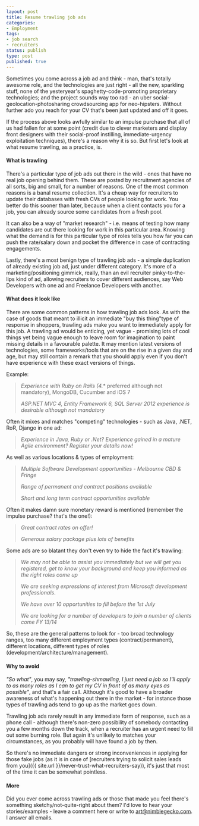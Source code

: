 ```yaml
---
layout: post
title: Resume trawling job ads
categories:
- Employment
tags:
- job search
- recruiters
status: publish
type: post
published: true
---
```

Sometimes you come across a job ad and think - man, that's totally awesome
role, and the technologies are just right - all the new, sparkling stuff, none
of the yesteryear's spaghetty-code-promoting proprietary technologies; and the
project sounds way too rad - an uber social-geolocation-photosharing
crowdsourcing app for neo-hipsters. Without further ado you reach for your CV
that's been just updated and off it goes.

If the process above looks awfully similar to an impulse purchase that all of
us had fallen for at some point (credit due to clever marketers and display
front designers with their social-proof instilling, immediate-urgency
exploitation techniques), there's a reason why it is so. But first let's look
at what resume trawling, as a practice, is.

#### What is trawling

There's a particular type of job ads out there in the
wild - ones that have no real job opening behind them. These are posted by
recruitment agencies of all sorts, big and small, for a number of reasons. One
of the most common reasons is a banal resume collection. It's a cheap way for
recruiters to update their databases with fresh CVs of people looking for work.
You better do this sooner than later, because when a client contacts you for a
job, you can already source some candidates from a fresh pool.

It can also be a way of "market research" - i.e. means of testing how many
candidates are out there looking for work in this particular area. Knowing what
the demand is for this particular type of roles tells you how far you can push
the rate/salary down and pocket the difference in case of contracting
engagements.

Lastly, there's a most benign type of trawling job ads - a simple duplication
of already existing job ad, just under different category. It's more of a
marketing/positioning gimmick, really, than an evil recruiter pinky-to-the-lips
kind of ad, allowing recruiters to cover different audiences, say Web
Developers with one ad and Freelance Developers with another.

#### What does it look like
There are some common patterns in how trawling
job ads look. As with the case of goods that meant to illicit an immediate "buy
this thing"type of response in shoppers, trawling ads make you want to
immediately apply for this job. A trawling ad would be enticing, yet vague -
promising lots of cool things yet being vague enough to leave room for
imagination to paint missing details in a favourable palette. It may mention
latest versions of technologies, some frameworks/tools that are on the rise in
a given day and age, but may still contain a remark that you should apply even
if you don't have experience with these exact versions of things.

Example:

> *Experience with Ruby on Rails (4.** preferred although not mandatory), MongoDB, Cucumber and iOS 7 
>
> *ASP.NET MVC 4, Entity Framework 6, SQL Server 2012 experience is desirable although not mandatory* 


Often it mixes and matches "competing" technologies - such as Java, .NET, RoR, Django in one ad:

> *Experience in Java, Ruby or .Net? Experience gained in a mature Agile environment? Register your details now!* 

As well as various locations & types of employment:

> *Multiple Software Development opportunities - Melbourne CBD & Fringe* 
>
> *Range of permanent and contract positions available* 
>
> *Short and long term contract opportunities available* 

Often it makes damn sure monetary reward is mentioned (remember the impulse purchase? that's the one!):

> *Great contract rates on offer!* 
>
> *Generous salary package plus lots of benefits* 

Some ads are so blatant they don't even try to hide the fact it's trawling:

> *We may not be able to assist you immediately but we will get you registered, get to know your background and keep you informed as the right roles come up* 
>
> *We are seeking expressions of interest from Microsoft development professionals*.
>
> *We have over 10 opportunities to fill before the 1st July* 
>
> *We are looking for a number of developers to join a number of clients come FY 13/14* 

So, these are the general patterns to look for - too broad technology ranges,
too many different employment types (contract/permanent), different locations,
different types of roles (development/architecture/management).

#### Why to avoid 

*"So what"*, you may say, *"trawling-shmawling, I just need
a job so I'll apply to as many roles as I can to get my CV in front of as many
eyes as possible"*, and that's a fair call. Although it's good to have a
broader awareness of what's happening out there in the market - for instance
those types of trawling ads tend to go up as the market goes down.

Trawling job ads rarely result in any immediate form of response, such as a phone call - 
although there's non-zero possibility of somebody contacting you a few months down the track,
when a recruiter has an urgent need to fill out some burning role. But again it's
unlikely to matches your circumstances, as you probably will have found a job by then.

So there's no immediate dangers or strong inconveniences in applying for those
fake jobs (as it is in case of [recruiters trying to solicit sales
leads from you]({{ site.url }}/never-trust-what-recruiters-say)), it's just that most of the time it can be somewhat
pointless.

#### More

Did you ever come across trawling ads or those that made you feel
there's something sketchy/not-quite-right about them? I'd love to hear your
stories/examples - leave a comment here or write to [art@nimblegecko.com](mailto:art@nimblegecko.com). I answer all
emails.
